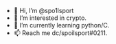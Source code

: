 - 👋 Hi, I’m @spo1lsport
- 👀 I’m interested in crypto.
- 🌱 I’m currently learning python/C.
- 📫 Reach me dc/spoilsport#0211.

<!---
spo1lsport/spo1lsport is a ✨ special ✨ repository because its `README.md` (this file) appears on your GitHub profile.
You can click the Preview link to take a look at your changes.
--->

